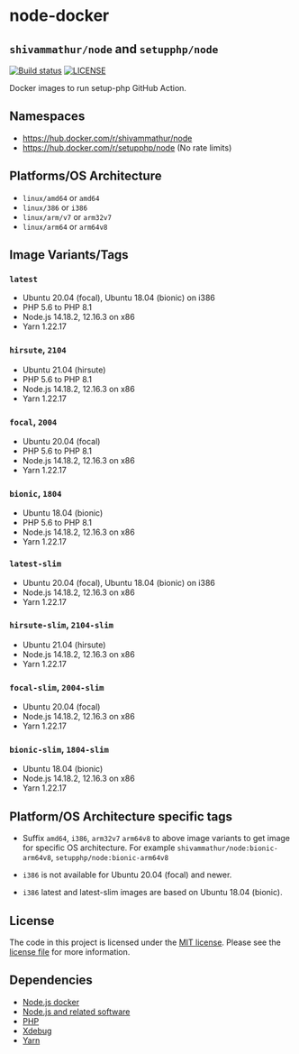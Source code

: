 # node-docker 
## `shivammathur/node` and `setupphp/node`

<a href="https://github.com/shivammathur/node-docker" title="Docker images to run setup-php GitHub Action"><img alt="Build status" src="https://github.com/shivammathur/node-docker/workflows/Build/badge.svg"></a>
<a href="https://github.com/shivammathur/node-docker/blob/main/LICENSE" title="license"><img alt="LICENSE" src="https://img.shields.io/badge/license-MIT-428f7e.svg"></a>

Docker images to run setup-php GitHub Action.

## Namespaces

- https://hub.docker.com/r/shivammathur/node
- https://hub.docker.com/r/setupphp/node (No rate limits)

## Platforms/OS Architecture

- `linux/amd64` or `amd64`
- `linux/386` or `i386`
- `linux/arm/v7` or `arm32v7`
- `linux/arm64` or `arm64v8`

## Image Variants/Tags

### `latest`

- Ubuntu 20.04 (focal), Ubuntu 18.04 (bionic) on i386
- PHP 5.6 to PHP 8.1
- Node.js 14.18.2, 12.16.3 on x86
- Yarn 1.22.17

### `hirsute`, `2104`

- Ubuntu 21.04 (hirsute)
- PHP 5.6 to PHP 8.1
- Node.js 14.18.2, 12.16.3 on x86
- Yarn 1.22.17

### `focal`, `2004`

- Ubuntu 20.04 (focal)
- PHP 5.6 to PHP 8.1
- Node.js 14.18.2, 12.16.3 on x86
- Yarn 1.22.17

### `bionic`, `1804`

- Ubuntu 18.04 (bionic)
- PHP 5.6 to PHP 8.1
- Node.js 14.18.2, 12.16.3 on x86
- Yarn 1.22.17

### `latest-slim`

- Ubuntu 20.04 (focal), Ubuntu 18.04 (bionic) on i386
- Node.js 14.18.2, 12.16.3 on x86
- Yarn 1.22.17

### `hirsute-slim`, `2104-slim`

- Ubuntu 21.04 (hirsute)
- Node.js 14.18.2, 12.16.3 on x86
- Yarn 1.22.17

### `focal-slim`, `2004-slim`

- Ubuntu 20.04 (focal)
- Node.js 14.18.2, 12.16.3 on x86
- Yarn 1.22.17

### `bionic-slim`, `1804-slim`

- Ubuntu 18.04 (bionic)
- Node.js 14.18.2, 12.16.3 on x86
- Yarn 1.22.17

## Platform/OS Architecture specific tags

- Suffix `amd64`, `i386`, `arm32v7` `arm64v8` to above image variants to get image for specific OS architecture.
For example `shivammathur/node:bionic-arm64v8`, `setupphp/node:bionic-arm64v8`

- `i386` is not available for Ubuntu 20.04 (focal) and newer.
- `i386` latest and latest-slim images are based on Ubuntu 18.04 (bionic).

## License

The code in this project is licensed under the [MIT license](http://choosealicense.com/licenses/mit/).
Please see the [license file](LICENSE) for more information.

## Dependencies
- [Node.js docker](https://github.com/nodejs/docker-node/blob/master/LICENSE)
- [Node.js and related software](https://github.com/nodejs/node/blob/master/LICENSE)
- [PHP](https://github.com/php/php-src/blob/master/LICENSE)
- [Xdebug](https://github.com/xdebug/xdebug/blob/master/LICENSE)
- [Yarn](https://github.com/yarnpkg/yarn/blob/master/LICENSE)
